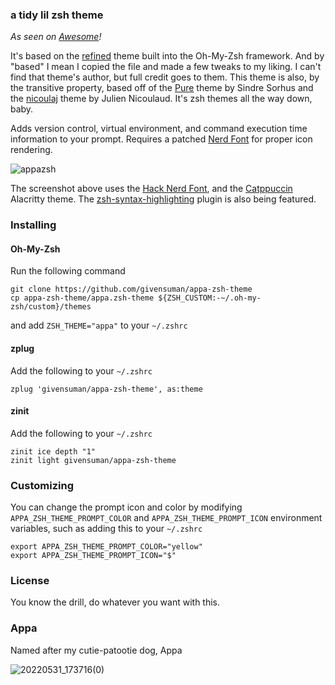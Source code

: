 ### a tidy lil zsh theme

_As seen on [Awesome](https://github.com/unixorn/awesome-zsh-plugins)!_

It's based on the [refined](https://github.com/ohmyzsh/ohmyzsh/blob/master/themes/refined.zsh-theme) theme built into the Oh-My-Zsh framework. And by "based" I mean I copied the file and made a few tweaks to my liking. I can't find that theme's author, but full credit goes to them. This theme is also, by the transitive property, based off of the [Pure](https://github.com/sindresorhus/pure) theme by Sindre Sorhus and the [nicoulaj](https://github.com/ohmyzsh/ohmyzsh/blob/master/themes/nicoulaj.zsh-theme) theme by Julien Nicoulaud. It's zsh themes all the way down, baby.

Adds version control, virtual environment, and command execution time information to your prompt. Requires a patched [Nerd Font](https://github.com/ryanoasis/nerd-fonts) for proper icon rendering.

![appazsh](https://github.com/user-attachments/assets/39861b58-ade3-4cb5-b556-c9af9c5c619d)

The screenshot above uses the [Hack Nerd Font](https://github.com/ryanoasis/nerd-fonts/tree/master/patched-fonts/Hack), and the [Catppuccin](https://github.com/catppuccin/alacritty) Alacritty theme. The [zsh-syntax-highlighting](https://github.com/zsh-users/zsh-syntax-highlighting) plugin is also being featured.

### Installing

#### Oh-My-Zsh

Run the following command

```shell
git clone https://github.com/givensuman/appa-zsh-theme
cp appa-zsh-theme/appa.zsh-theme ${ZSH_CUSTOM:-~/.oh-my-zsh/custom}/themes
```

and add `ZSH_THEME="appa"` to your `~/.zshrc`

#### zplug

Add the following to your `~/.zshrc`

```shell
zplug 'givensuman/appa-zsh-theme', as:theme
```

#### zinit

Add the following to your `~/.zshrc`

```shell
zinit ice depth "1"
zinit light givensuman/appa-zsh-theme
```

### Customizing

You can change the prompt icon and color by modifying `APPA_ZSH_THEME_PROMPT_COLOR` and `APPA_ZSH_THEME_PROMPT_ICON` environment variables, such as adding this to your `~/.zshrc`

```shell
export APPA_ZSH_THEME_PROMPT_COLOR="yellow"
export APPA_ZSH_THEME_PROMPT_ICON="$"
```

### License

You know the drill, do whatever you want with this.

### Appa

Named after my cutie-patootie dog, Appa

![20220531_173716(0)](https://github.com/givensuman/appa-zsh-theme/assets/16063606/8c184107-78dd-4c0c-86eb-4dc270601987)
